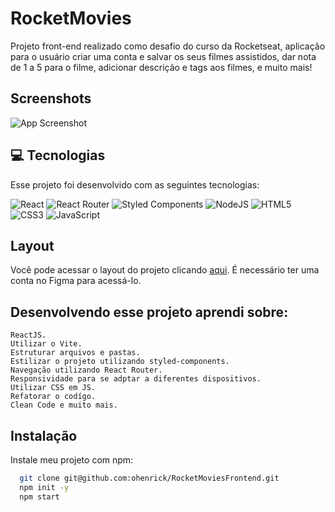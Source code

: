 
# RocketMovies

Projeto front-end realizado como desafio do curso da Rocketseat, aplicação para o usuário criar uma conta e salvar os seus filmes assistidos, dar nota de 1 a 5 para o filme, adicionar descrição e tags aos filmes, e muito mais!

## Screenshots
![App Screenshot](https://i.imgur.com/JRmQmq0.png)


## 💻 Tecnologias

Esse projeto foi desenvolvido com as seguintes tecnologias:

![React](https://img.shields.io/badge/react-%2320232a.svg?style=for-the-badge&logo=react&logoColor=%2361DAFB) ![React Router](https://img.shields.io/badge/React_Router-CA4245?style=for-the-badge&logo=react-router&logoColor=white) ![Styled Components](https://img.shields.io/badge/styled--components-DB7093?style=for-the-badge&logo=styled-components&logoColor=white) 	![NodeJS](https://img.shields.io/badge/node.js-6DA55F?style=for-the-badge&logo=node.js&logoColor=white) ![HTML5](https://img.shields.io/badge/html5-%23E34F26.svg?style=for-the-badge&logo=html5&logoColor=white) 	![CSS3](https://img.shields.io/badge/css3-%231572B6.svg?style=for-the-badge&logo=css3&logoColor=white) ![JavaScript](https://img.shields.io/badge/javascript-%23323330.svg?style=for-the-badge&logo=javascript&logoColor=%23F7DF1E) 
## Layout

 Você pode acessar o layout do projeto clicando [aqui](https://shorturl.at/zBGP4). É necessário ter uma conta no Figma para acessá-lo.



## Desenvolvendo esse projeto aprendi sobre:
    ReactJS.
    Utilizar o Vite.
    Estruturar arquivos e pastas.
    Estilizar o projeto utilizando styled-components.
    Navegação utilizando React Router.
    Responsividade para se adptar a diferentes dispositivos.
    Utilizar CSS em JS.
    Refatorar o codígo.
    Clean Code e muito mais.
    



## Instalação

Instale meu projeto com npm:

```bash
  git clone git@github.com:ohenrick/RocketMoviesFrontend.git
  npm init -y
  npm start
```
    
